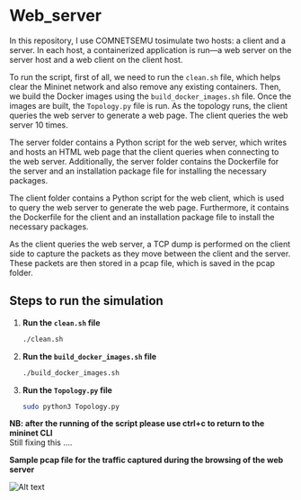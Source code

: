 # Web_server

In this repository, I use COMNETSEMU tosimulate two hosts: a client and a server. In each host, a containerized application is run—a web server on the server host and a web client on the client host. 

To run the script, first of all, we need to run the `clean.sh` file, which helps clear the Mininet network and also remove any existing containers. Then, we build the Docker images using the `build_docker_images.sh` file. Once the images are built, the `Topology.py` file is run. As the topology runs, the client queries the web server to generate a web page. The client queries the web server 10 times.

The server folder contains a Python script for the web server, which writes and hosts an HTML web page that the client queries when connecting to the web server. Additionally, the server folder contains the Dockerfile for the server and an installation package file for installing the necessary packages.

The client folder contains a Python script for the web client, which is used to query the web server to generate the web page. Furthermore, it contains the Dockerfile for the client and an installation package file to install the necessary packages.

As the client queries the web server, a TCP dump is performed on the client side to capture the packets as they move between the client and the server. These packets are then stored in a pcap file, which is saved in the pcap folder.

## Steps to run the simulation

1. **Run the `clean.sh` file**
   ```bash
   ./clean.sh

2. **Run the `build_docker_images.sh` file**
   ```bash
   ./build_docker_images.sh

3. **Run the `Topology.py` file**
   ```bash
   sudo python3 Topology.py

**NB: after the running of the script please use ctrl+c to return to the mininet CLI** <br>
Still fixing  this ....

**Sample pcap file for the traffic captured during the browsing of the web server**

![Alt text](https://github.com/johnsengendo/Web_sever/blob/main/Images/Screenshot%202024-07-01%20003211.png)



